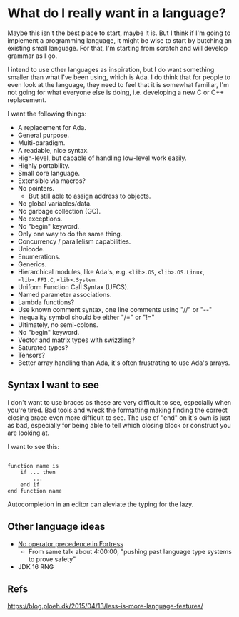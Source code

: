 # What do I really want in a language?

Maybe this isn't the best place to start, maybe it is. But I think if I'm going to implement a programming language, it might be wise to start by butching an existing small language. For that, I'm starting from scratch and will develop grammar as I go.

I intend to use other languages as inspiration, but I do want something smaller than what I've been using, which is Ada. I do think that for people to even look at the language, they need to feel that it is somewhat familiar, I'm not going for what everyone else is doing, i.e. developing a new C or C++ replacement.

I want the following things:

* A replacement for Ada.
* General purpose.
* Multi-paradigm.
* A readable, nice syntax.
* High-level, but capable of handling low-level work easily.
* Highly portability.
* Small core language.
* Extensible via macros?
* No pointers.
  + But still able to assign address to objects.
* No global variables/data.
* No garbage collection (GC).
* No exceptions.
* No "begin" keyword.
* Only one way to do the same thing.
* Concurrency / parallelism capabilities.
* Unicode.
* Enumerations.
* Generics.
* Hierarchical modules, like Ada's, e.g. ```<lib>.OS```, ```<lib>.OS.Linux```, ```<lib>.FFI.C```, ```<lib>.System```.
* Uniform Function Call Syntax (UFCS).
* Named parameter associations.
* Lambda functions?
* Use known comment syntax, one line comments using "//" or "--"
* Inequality symbol should be either "/=" or "!="
* Ultimately, no semi-colons.
* No "begin" keyword.
* Vector and matrix types with swizzling?
* Saturated types?
* Tensors?
* Better array handling than Ada, it's often frustrating to use Ada's arrays.

## Syntax I want to see

I don't want to use braces as these are very difficult to see, especially when you're tired. Bad tools and wreck the formatting making finding the correct closing brace even more difficult to see. The use of "end" on it's own is just as bad, especially for being able to tell which closing block or construct you are looking at.

I want to see this:

```

function name is
    if ... then
        ...
    end if
end function name
```

Autocompletion in an editor can aleviate the typing for the lazy.

## Other language ideas

* [No operator precedence in Fortress](https://youtu.be/hUQKaTH9TMo?t=13740)
  - From same talk about 4:00:00, "pushing past language type systems to prove safety"
* JDK 16 RNG

## Refs

https://blog.ploeh.dk/2015/04/13/less-is-more-language-features/
